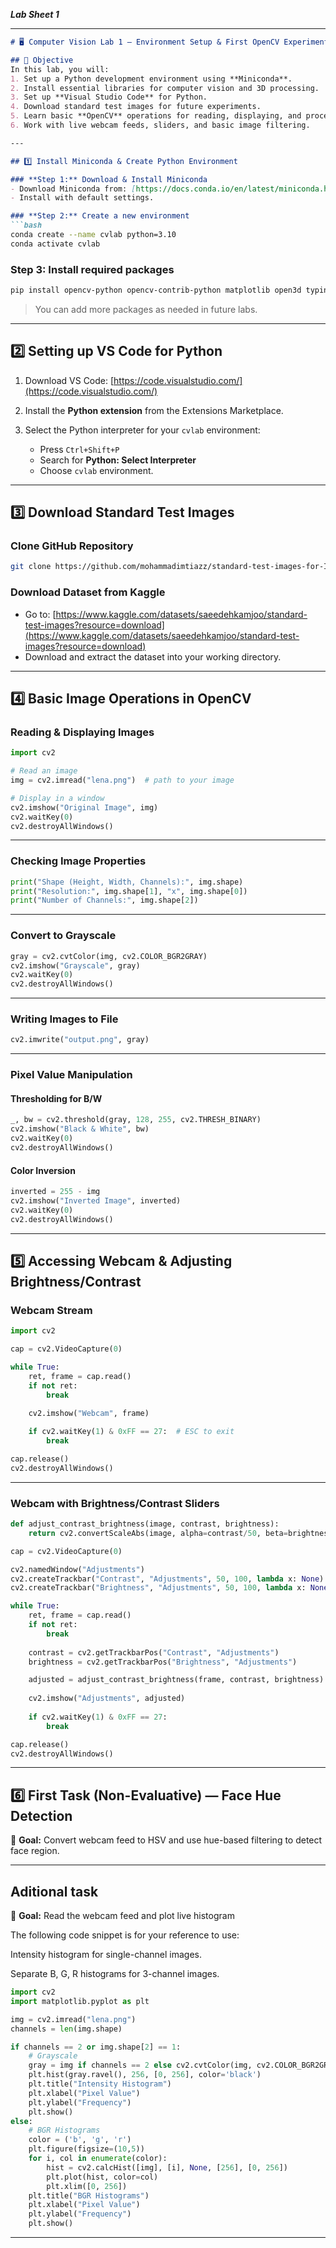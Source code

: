 ***Lab Sheet 1***

---

````markdown
# 🖥️ Computer Vision Lab 1 — Environment Setup & First OpenCV Experiments

## 🎯 Objective
In this lab, you will:
1. Set up a Python development environment using **Miniconda**.
2. Install essential libraries for computer vision and 3D processing.
3. Set up **Visual Studio Code** for Python.
4. Download standard test images for future experiments.
5. Learn basic **OpenCV** operations for reading, displaying, and processing images.
6. Work with live webcam feeds, sliders, and basic image filtering.

---

## 1️⃣ Install Miniconda & Create Python Environment

### **Step 1:** Download & Install Miniconda
- Download Miniconda from: [https://docs.conda.io/en/latest/miniconda.html](https://docs.conda.io/en/latest/miniconda.html)
- Install with default settings.

### **Step 2:** Create a new environment
```bash
conda create --name cvlab python=3.10
conda activate cvlab
````

### **Step 3:** Install required packages

```bash
pip install opencv-python opencv-contrib-python matplotlib open3d typing_extensions
```

> You can add more packages as needed in future labs.

---

## 2️⃣ Setting up VS Code for Python

1. Download VS Code: [https://code.visualstudio.com/](https://code.visualstudio.com/)
2. Install the **Python extension** from the Extensions Marketplace.
3. Select the Python interpreter for your `cvlab` environment:

   * Press `Ctrl+Shift+P`
   * Search for **Python: Select Interpreter**
   * Choose `cvlab` environment.

---

## 3️⃣ Download Standard Test Images

### Clone GitHub Repository

```bash
git clone https://github.com/mohammadimtiazz/standard-test-images-for-Image-Processing.git
```

### Download Dataset from Kaggle

* Go to: [https://www.kaggle.com/datasets/saeedehkamjoo/standard-test-images?resource=download](https://www.kaggle.com/datasets/saeedehkamjoo/standard-test-images?resource=download)
* Download and extract the dataset into your working directory.

---

## 4️⃣ Basic Image Operations in OpenCV

### Reading & Displaying Images

```python
import cv2

# Read an image
img = cv2.imread("lena.png")  # path to your image

# Display in a window
cv2.imshow("Original Image", img)
cv2.waitKey(0)
cv2.destroyAllWindows()
```

---

### Checking Image Properties

```python
print("Shape (Height, Width, Channels):", img.shape)
print("Resolution:", img.shape[1], "x", img.shape[0])
print("Number of Channels:", img.shape[2])
```

---

### Convert to Grayscale

```python
gray = cv2.cvtColor(img, cv2.COLOR_BGR2GRAY)
cv2.imshow("Grayscale", gray)
cv2.waitKey(0)
cv2.destroyAllWindows()
```

---

### Writing Images to File

```python
cv2.imwrite("output.png", gray)
```

---

### Pixel Value Manipulation

#### Thresholding for B/W

```python
_, bw = cv2.threshold(gray, 128, 255, cv2.THRESH_BINARY)
cv2.imshow("Black & White", bw)
cv2.waitKey(0)
cv2.destroyAllWindows()
```

#### Color Inversion

```python
inverted = 255 - img
cv2.imshow("Inverted Image", inverted)
cv2.waitKey(0)
cv2.destroyAllWindows()
```

---

## 5️⃣ Accessing Webcam & Adjusting Brightness/Contrast

### Webcam Stream

```python
import cv2

cap = cv2.VideoCapture(0)

while True:
    ret, frame = cap.read()
    if not ret:
        break

    cv2.imshow("Webcam", frame)
    
    if cv2.waitKey(1) & 0xFF == 27:  # ESC to exit
        break

cap.release()
cv2.destroyAllWindows()
```

---

### Webcam with Brightness/Contrast Sliders

```python
def adjust_contrast_brightness(image, contrast, brightness):
    return cv2.convertScaleAbs(image, alpha=contrast/50, beta=brightness-50)

cap = cv2.VideoCapture(0)

cv2.namedWindow("Adjustments")
cv2.createTrackbar("Contrast", "Adjustments", 50, 100, lambda x: None)
cv2.createTrackbar("Brightness", "Adjustments", 50, 100, lambda x: None)

while True:
    ret, frame = cap.read()
    if not ret:
        break
    
    contrast = cv2.getTrackbarPos("Contrast", "Adjustments")
    brightness = cv2.getTrackbarPos("Brightness", "Adjustments")

    adjusted = adjust_contrast_brightness(frame, contrast, brightness)
    
    cv2.imshow("Adjustments", adjusted)
    
    if cv2.waitKey(1) & 0xFF == 27:
        break

cap.release()
cv2.destroyAllWindows()
```

---

## 6️⃣ First Task (Non-Evaluative) — Face Hue Detection

🎯 **Goal:** Convert webcam feed to HSV and use hue-based filtering to detect face region.

---

## Aditional task

🎯 **Goal:** Read the webcam feed and plot live histogram

The following code snippet is for your reference to use:

Intensity histogram for single-channel images.

Separate B, G, R histograms for 3-channel images.

```python
import cv2
import matplotlib.pyplot as plt

img = cv2.imread("lena.png")
channels = len(img.shape)

if channels == 2 or img.shape[2] == 1:
    # Grayscale
    gray = img if channels == 2 else cv2.cvtColor(img, cv2.COLOR_BGR2GRAY)
    plt.hist(gray.ravel(), 256, [0, 256], color='black')
    plt.title("Intensity Histogram")
    plt.xlabel("Pixel Value")
    plt.ylabel("Frequency")
    plt.show()
else:
    # BGR Histograms
    color = ('b', 'g', 'r')
    plt.figure(figsize=(10,5))
    for i, col in enumerate(color):
        hist = cv2.calcHist([img], [i], None, [256], [0, 256])
        plt.plot(hist, color=col)
        plt.xlim([0, 256])
    plt.title("BGR Histograms")
    plt.xlabel("Pixel Value")
    plt.ylabel("Frequency")
    plt.show()
```
---
